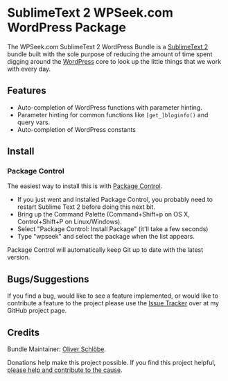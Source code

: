 # SublimeText 2 WPSeek.com WordPress Package

The WPSeek.com SublimeText 2 WordPress Bundle is a [SublimeText 2](http://www.sublimetext.com/2) bundle built with the sole purpose of reducing the amount of time spent digging around the [WordPress](http://wordpress.org) core to look up the little things that we work with every day.

## Features

- Auto-completion of WordPress functions with parameter hinting.
 - Parameter hinting for common functions like `[get_]bloginfo()` and query vars.
- Auto-completion of WordPress constants

## Install

### Package Control

The easiest way to install this is with [Package Control](https://sublime.wbond.net/packages/Package%20Control).

 * If you just went and installed Package Control, you probably need to restart Sublime Text 2 before doing this next bit.
 * Bring up the Command Palette (Command+Shift+p on OS X, Control+Shift+P on Linux/Windows).
 * Select "Package Control: Install Package" (it'll take a few seconds)
 * Type "wpseek" and select the package when the list appears.

Package Control will automatically keep Git up to date with the latest version.

## Bugs/Suggestions

If you find a bug, would like to see a feature implemented, or would like to contribute a feature to the project please use the [Issue Tracker](https://github.com/AlphawolfWMP/sublime-text-2-wpseek/issues) over at my GitHub project page.

## Credits

Bundle Maintainer: [Oliver Schlöbe](http://www.schloebe.de).

Donations help make this project possible. If you find this project helpful, [please help and contribute to the cause](http://www.schloebe.de/donate/).
